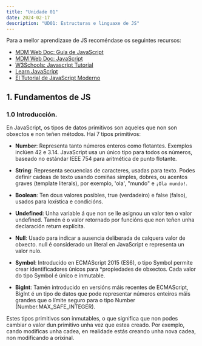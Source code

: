 ```yaml
---
title: "Unidade 01"
date: 2024-02-17
description: "UD01: Estructuras e linguaxe de JS"
---
```

Para a mellor aprendizaxe de JS recoméndase os seguintes recursos:
* [MDM Web Doc: Guía de JavaScript](https://developer.mozilla.org/es/docs/Web/JavaScript/Guide)
* [MDM Web Doc:  JavaScript](https://developer.mozilla.org/es/docs/Learn/JavaScript)
* [W3Schools: Javascript Tutorial](https://www.w3schools.com/js/)
* [Learn JavaScript](https://learnjavascript.online/)
* [El Tutorial de JavaScript Moderno](https://es.javascript.info/)

## 1. Fundamentos de JS
### 1.0 Introducción.
En JavaScript, os tipos de datos primitivos son aqueles que non son obxectos e non teñen métodos. Hai 7 tipos primitivos:

* **Number**: Representa tanto números enteros como flotantes. Exemplos inclúen 42 e 3.14. JavaScript usa un único tipo para todos os números, baseado no estándar IEEE 754 para aritmética de punto flotante.

* **String**: Representa secuencias de caracteres, usadas para texto. Podes definir cadeas de texto usando comiñas simples, dobres, ou acentos graves (template literals), por exemplo, 'ola', "mundo" e `¡Ola mundo!`.

* **Boolean**: Ten dous valores posibles, true (verdadeiro) e false (falso), usados para loxística e condicións.

* **Undefined**: Unha variable á que non se lle asignou un valor ten o valor undefined. Tamén é o valor retornado por funcións que non teñen unha declaración return explícita.

* **Null**: Usado para indicar a ausencia deliberada de calquera valor de obxecto. null é considerado un literal en JavaScript e representa un valor nulo.

* **Symbol**: Introducido en ECMAScript 2015 (ES6), o tipo Symbol permite crear identificadores únicos para *propiedades de obxectos. Cada valor do tipo Symbol é único e inmutable.

* **BigInt**: Tamén introducido en versións máis recentes de ECMAScript, BigInt é un tipo de datos que pode representar números enteiros máis grandes que o límite seguro para o tipo Number (Number.MAX_SAFE_INTEGER).

Estes tipos primitivos son inmutables, o que significa que non podes cambiar o valor dun primitivo unha vez que estea creado. Por exemplo, cando modificas unha cadea, en realidade estás creando unha nova cadea, non modificando a orixinal.

